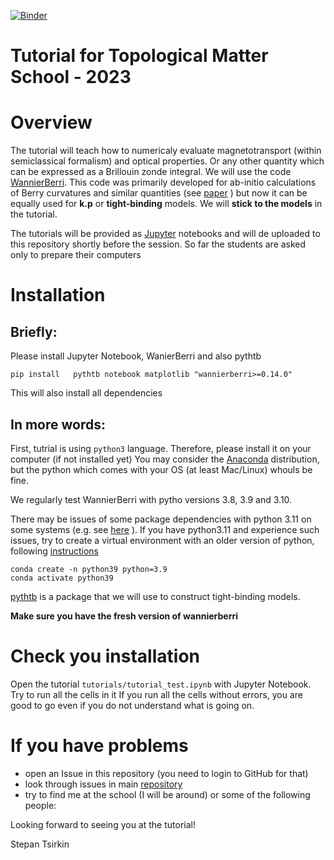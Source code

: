 [![Binder](https://mybinder.org/badge_logo.svg)](https://mybinder.org/v2/gh/wannier-berri/tutorial-TMS2023/HEAD)

# Tutorial for Topological Matter School - 2023

# Overview

The tutorial will teach how to numericaly evaluate magnetotransport (within semiclassical formalism)  and optical properties. Or any other quantity which can be expressed as a Brillouin zonde integral. We will use the code [WannierBerri](https://wannier-berri.org/). This code was primarily developed for ab-initio calculations of Berry curvatures and similar quantities (see [paper](https://www.nature.com/articles/s41524-021-00498-5) ) 
but now it can be equally used for **k.p** or **tight-binding** models. We will **stick to the models** in the tutorial.  

The tutorials will be provided as [Jupyter](https://jupyter.org/) notebooks  and will de uploaded to this repository 
shortly before the session. So far the students are asked only to prepare their computers 

# Installation

## Briefly: 

Please install Jupyter Notebook, WanierBerri and also pythtb

```
pip install   pythtb notebook matplotlib "wannierberri>=0.14.0"
```
This will also install all dependencies

## In more words:

First, tutrial is using `python3` language. Therefore, please install it on your computer (if not installed yet) 
You may consider the [Anaconda](https://www.anaconda.com/) distribution, but the python which comes with your OS (at least Mac/Linux) whouls be fine. 

We regularly test WannierBerri with pytho versions 3.8, 3.9 and 3.10. 

There may be issues of some package dependencies with python 3.11 on some systems (e.g. see [here](https://github.com/wannier-berri/wannier-berri/actions/runs/5920172822/job/16051132708?pr=266) ). If you have python3.11 and experience such issues, try to create a virtual environment with an older version of python, following [instructions](https://conda.io/projects/conda/en/latest/user-guide/tasks/manage-environments.html#creating-an-environment-with-commands)

```
conda create -n python39 python=3.9
conda activate python39
```

[pythtb](https://www.physics.rutgers.edu/pythtb/index.html) is a package that we will use to construct tight-binding models.

**Make sure you have the fresh version of wannierberri**

# Check you installation

Open the tutorial `tutorials/tutorial_test.ipynb` with Jupyter Notebook. Try to run all the cells in it
If you run all the cells without errors, you are good to go even if you do not understand what is going on.


# If you have problems 

* open an Issue in this repository (you need to login to GitHub for that)
* look through issues in main [repository](https://github.com/wannier-berri/wannier-berri/issues)
* try to find me at the school (I will be around) or some of the following people:


Looking forward to seeing you at the tutorial!

Stepan Tsirkin
